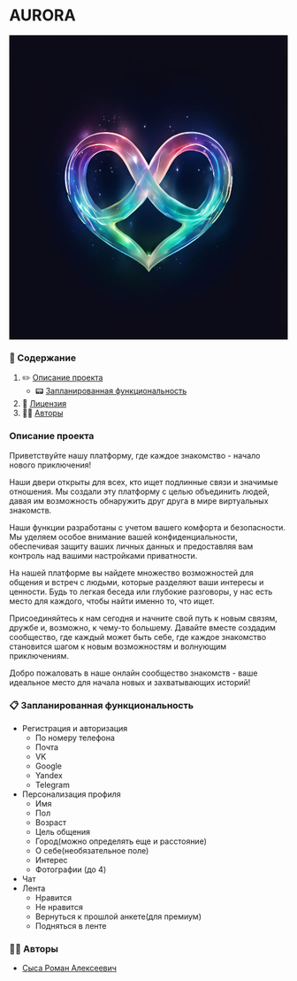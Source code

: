 # AURORA

<img src="/doc/images/aurora-logo.jpeg" width="600" height="550" align="middle">

### 📃 Содержание

1. ✏️ [Описание проекта](#project_desc)
    - 📟 [Запланированная функциональность](#planned_functionality)
2. 🔐 [Лицензия](#license)
3. 🧙‍♂️ [Авторы](#authors)

<a name="project_desc"></a>
### Описание проекта ###
<p>
Приветствуйте нашу платформу, где каждое знакомство - начало нового приключения!

Наши двери открыты для всех, кто ищет подлинные связи и значимые отношения. Мы создали эту платформу с целью объединить
людей, давая им возможность обнаружить друг друга в мире виртуальных знакомств.

Наши функции разработаны с учетом вашего комфорта и безопасности. Мы уделяем особое внимание вашей конфиденциальности,
обеспечивая защиту ваших личных данных и предоставляя вам контроль над вашими настройками приватности.

На нашей платформе вы найдете множество возможностей для общения и встреч с людьми, которые разделяют ваши интересы и
ценности. Будь то легкая беседа или глубокие разговоры, у нас есть место для каждого, чтобы найти именно то, что ищет.

Присоединяйтесь к нам сегодня и начните свой путь к новым связям, дружбе и, возможно, к чему-то большему. Давайте вместе
создадим сообщество, где каждый может быть себе, где каждое знакомство становится шагом к новым возможностям и волнующим
приключениям.

Добро пожаловать в наше онлайн сообщество знакомств - ваше идеальное место для начала новых и захватывающих историй!
</p>

<a name="planned_functionality"></a>
### 📋 Запланированная функциональность ###
<ul>
	<li>Регистрация и авторизация
		<ul>
			<li>По номеру телефона</li>
			<li>Почта</li>
			<li>VK</li>
			<li>Google</li>
			<li>Yandex</li>
			<li>Telegram</li>
		</ul>
	</li>
	<li>Персонализация профиля
		<ul>
			<li>Имя</li>
			<li>Пол</li>
			<li>Возраст</li>
			<li>Цель общения</li>
			<li>Город(можно определять еще и расстояние)</li>
			<li>О себе(необязательное поле)</li>
			<li>Интерес</li>
			<li>Фотографии (до 4)</li>
		</ul>
	</li>
	<li>Чат</li>
	<li>Лента
		<ul>
			<li>Нравится</li>
			<li>Не нравится</li>
			<li>Вернуться к прошлой анкете(для премиум)</li>
			<li>Подняться в ленте</li>
		</ul>
	</li>
</ul>

<a name="authors"></a>
### 🧙‍♂️ Авторы ###
<ul>
<li><a href="#">Сыса Роман Алексеевич</a></li>
</ul>